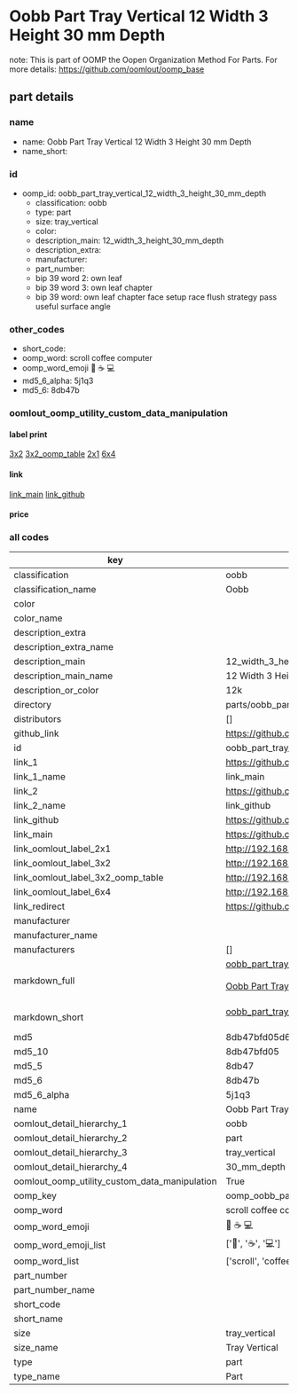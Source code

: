 # Oobb Part Tray Vertical 12 Width 3 Height 30 mm Depth  

note: This is part of OOMP the Oopen Organization Method For Parts. For more details: https://github.com/oomlout/oomp_base

##  part details
  







### name
* name: Oobb Part Tray Vertical 12 Width 3 Height 30 mm Depth
* name_short: 
### id
* oomp_id: oobb_part_tray_vertical_12_width_3_height_30_mm_depth
  * classification: oobb
  * type: part
  * size: tray_vertical
  * color: 
  * description_main: 12_width_3_height_30_mm_depth
  * description_extra: 
  * manufacturer: 
  * part_number: 
  * bip 39 word 2: own leaf
  * bip 39 word 3: own leaf chapter
  * bip 39 word: own leaf chapter face setup race flush strategy pass useful surface angle

### other_codes
* short_code: 
* oomp_word: scroll coffee computer
* oomp_word_emoji :scroll: :coffee: :computer:
* md5_6_alpha: 5j1q3
* md5_6: 8db47b






### oomlout_oomp_utility_custom_data_manipulation
#### label print
[3x2](http://192.168.1.245:1112/?label=oomp%205j1q3)
[3x2_oomp_table](http://192.168.1.108:1112/?label=oomp%205j1q3)
[2x1](http://192.168.1.242:1112/?label=oomp%205j1q3)
[6x4](http://192.168.1.55:1112/?label=oomp%205j1q3)    

#### link

[link_main](https://github.com/oomlout/oomlout_oomp_version_1_messy/tree/main/parts/oobb_part_tray_vertical_12_width_3_height_30_mm_depth) [link_github](https://github.com/oomlout/oomlout_oomp_version_1_messy/tree/main/parts/oobb_part_tray_vertical_12_width_3_height_30_mm_depth)                             

#### price







### all codes 
| key | value |  
| --- | --- |  
| classification | oobb |  
| classification_name | Oobb |  
| color |  |  
| color_name |  |  
| description_extra |  |  
| description_extra_name |  |  
| description_main | 12_width_3_height_30_mm_depth |  
| description_main_name | 12 Width 3 Height 30 mm Depth |  
| description_or_color | 12k |  
| directory | parts/oobb_part_tray_vertical_12_width_3_height_30_mm_depth |  
| distributors | [] |  
| github_link | https://github.com/oomlout/oomlout_oomp_part_src/tree/main/parts/oobb_part_tray_vertical_12_width_3_height_30_mm_depth |  
| id | oobb_part_tray_vertical_12_width_3_height_30_mm_depth |  
| link_1 | https://github.com/oomlout/oomlout_oomp_version_1_messy/tree/main/parts/oobb_part_tray_vertical_12_width_3_height_30_mm_depth |  
| link_1_name | link_main |  
| link_2 | https://github.com/oomlout/oomlout_oomp_version_1_messy/tree/main/parts/oobb_part_tray_vertical_12_width_3_height_30_mm_depth |  
| link_2_name | link_github |  
| link_github | https://github.com/oomlout/oomlout_oomp_version_1_messy/tree/main/parts/oobb_part_tray_vertical_12_width_3_height_30_mm_depth |  
| link_main | https://github.com/oomlout/oomlout_oomp_version_1_messy/tree/main/parts/oobb_part_tray_vertical_12_width_3_height_30_mm_depth |  
| link_oomlout_label_2x1 | http://192.168.1.242:1112/?label=oomp%205j1q3 |  
| link_oomlout_label_3x2 | http://192.168.1.245:1112/?label=oomp%205j1q3 |  
| link_oomlout_label_3x2_oomp_table | http://192.168.1.108:1112/?label=oomp%205j1q3 |  
| link_oomlout_label_6x4 | http://192.168.1.55:1112/?label=oomp%205j1q3 |  
| link_redirect | https://github.com/oomlout/oomlout_oomp_version_1_messy/tree/main/parts/oobb_part_tray_vertical_12_width_3_height_30_mm_depth |  
| manufacturer |  |  
| manufacturer_name |  |  
| manufacturers | [] |  
| markdown_full | [oobb_part_tray_vertical_12_width_3_height_30_mm_depth](none)<br>[](none)<br>[Oobb Part Tray Vertical 12 Width 3 Height 30 Mm Depth](none)<br><br> |  
| markdown_short | [oobb_part_tray_vertical_12_width_3_height_30_mm_depth](none)<br><br> |  
| md5 | 8db47bfd05d6cb3ac1e245184cdfacf0 |  
| md5_10 | 8db47bfd05 |  
| md5_5 | 8db47 |  
| md5_6 | 8db47b |  
| md5_6_alpha | 5j1q3 |  
| name | Oobb Part Tray Vertical 12 Width 3 Height 30 mm Depth |  
| oomlout_detail_hierarchy_1 | oobb |  
| oomlout_detail_hierarchy_2 | part |  
| oomlout_detail_hierarchy_3 | tray_vertical |  
| oomlout_detail_hierarchy_4 | 30_mm_depth |  
| oomlout_oomp_utility_custom_data_manipulation | True |  
| oomp_key | oomp_oobb_part_tray_vertical_12_width_3_height_30_mm_depth |  
| oomp_word | scroll coffee computer |  
| oomp_word_emoji | :scroll: :coffee: :computer: |  
| oomp_word_emoji_list | [':scroll:', ':coffee:', ':computer:'] |  
| oomp_word_list | ['scroll', 'coffee', 'computer'] |  
| part_number |  |  
| part_number_name |  |  
| short_code |  |  
| short_name |  |  
| size | tray_vertical |  
| size_name | Tray Vertical |  
| type | part |  
| type_name | Part |  
